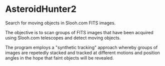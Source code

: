 # AsteroidHunter2
Search for moving objects in Slooh.com FITS images.

The objective is to scan groups of FITS images that have been acquired using Slooh.com telescopes and detect moving objects.

The program employs a "synthetic tracking" approach whereby groups of images are repetedly stacked and tracked at different 
motions and position angles in the hope that faint objects will be revealed.
